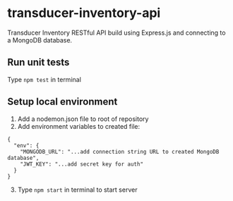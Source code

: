 # transducer-inventory-api
Transducer Inventory RESTful API build using Express.js and connecting to a MongoDB database.

## Run unit tests

Type `npm test` in terminal

## Setup local environment

1. Add a nodemon.json file to root of repository
2. Add environment variables to created file:

```
{
  "env": {
    "MONGODB_URL": "...add connection string URL to created MongoDB database",
    "JWT_KEY": "...add secret key for auth"
  }
}
```


3. Type `npm start` in terminal to start server

